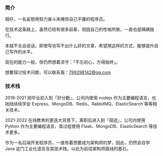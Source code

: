 
### 简介

翔仔，一名妄想用努力奋斗来掩饰自己平庸的程序员。

在技术这条路上，虽然已经有很多前辈，但因自己的性格所致，一直也是踽踽独行。

本就不太会说话，即使写也写不出什么好的文章，希望用这样的方式，能够提升自己写作的水平。

现在的能力一般，但仍然想着坚守：「不忘初心，方得始终」。

想要探讨技术问题，可以联系我：<a href="799298142@qq.com" itemprop="email">799298142@qq.com</a>

### 技术栈

2018-2021 刚毕业初入到「好分数」，公司内使用 nodejs 作为主要编程语言，也陆陆续续学会 Express、MongoDB、Redis、RabbitMQ、ElasticSearch 等等相关技术。

2021-2022 在线教育的更迭大背景下，离职后进入到「探迹」，公司内使用 Python 作为主要编程语言，其过程使用 Flask、MongoDB、ElasticSearch 等技术更多。

作为一名后端开发程序员，一直有着想要成为架构师的梦，因此，仍然会自学 Java 这门工业化语言及其技术栈，以此为前往架构师路线的基石。

